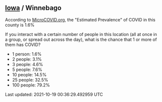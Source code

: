 
## [Iowa](/united-states/iowa) / Winnebago

According to [MicroCOVID.org](http://microcovid.org),
the "Estimated Prevalence" of COVID in this county is 1.6%

If you interact with a certain number of people in this location
(all at once in a group, or spread out across the day), what is the chance that
1 or more of them has COVID?

- 1 person: 1.6%
- 2 people: 3.1%
- 3 people: 4.6%
- 5 people: 7.6%
- 10 people: 14.5%
- 25 people: 32.5%
- 100 people: 79.2%

Last updated: 2021-10-19 00:36:29.492959 UTC
